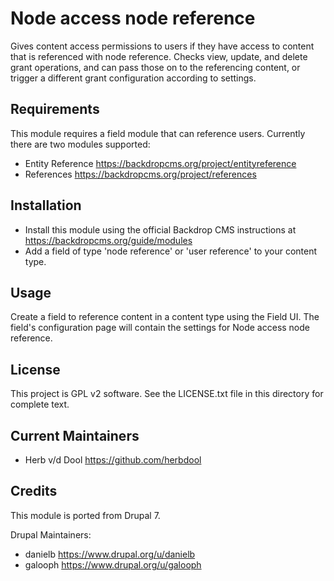 Node access node reference
==========================

Gives content access permissions to users if they have access to content that is
referenced with node reference.  Checks view, update, and delete grant
operations, and can pass those on to the referencing content, or trigger a
different grant configuration according to settings.

Requirements
------------

This module requires a field module that can reference users.  Currently there
are two modules supported:

- Entity Reference <https://backdropcms.org/project/entityreference>
- References <https://backdropcms.org/project/references>

Installation
------------

- Install this module using the official Backdrop CMS instructions at
  <https://backdropcms.org/guide/modules>
- Add a field of type 'node reference' or 'user reference' to your content type.

Usage
-----

Create a field to reference content in a content type using the Field UI. The
field's configuration page will contain the settings for Node access node
reference.

License
-------

This project is GPL v2 software. See the LICENSE.txt file in this directory for
complete text.

Current Maintainers
-------------------

- Herb v/d Dool <https://github.com/herbdool>

Credits
-------

This module is ported from Drupal 7.

Drupal Maintainers:

- danielb <https://www.drupal.org/u/danielb>
- galooph <https://www.drupal.org/u/galooph>

